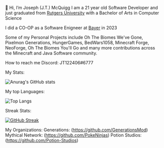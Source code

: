 👋 Hi, I’m Joseph (J.T.) McQuigg
I am a 21 year old Software Developer and just graduated from [Rutgers University](https://www.rutgers.edu/) with a Bachelor of Arts in Computer Science

I did a CO-OP as a Software Enigneer at [Bayer](https://www.bayer.com/en/) in 2023

Some of my Personal Projects include Oh The Biomes We've Gone, Pixelmon Generations, HungerGames, BedWars1058, Minecraft Forge, NeoForge, Oh The Biomes You'll Go and many more contributions across the Minecraft and Java
Software community.

How to reach me Discord: JT122406#6777

My Stats:

![Anurag's GitHub stats](https://github-readme-stats-jt-mcquiggs-projects.vercel.app/api?username=JT122406&show_icons=true&theme=tokyonight&count_private=true)

My top Languages:

![Top Langs](https://github-readme-stats-jt-mcquiggs-projects.vercel.app/api/top-langs/?username=JT122406&layout=compact&count_private=true&theme=tokyonight&size_weight=0.5&count_weight=0.5&hide=rust,shell,makefile)

Streak Stats:

[![GitHub Streak](https://streak-stats.demolab.com/?user=JT122406&theme=dark)](https://git.io/streak-stats)

My Organizations: 
Generations: (https://github.com/GenerationsMod)
Mythical Network: (https://github.com/PokeNinjas)
Potion Studios: (https://github.com/Potion-Studios)

<!---
JT122406/JT122406 is a ✨ special ✨ repository because its `README.md` (this file) appears on your GitHub profile.
You can click the Preview link to take a look at your changes.
--->
